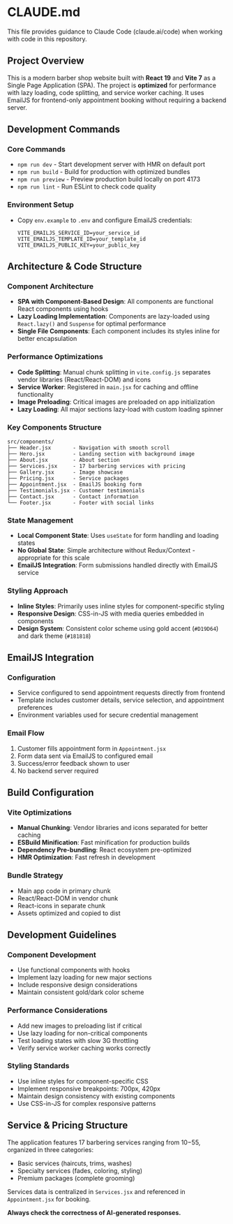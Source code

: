 # CLAUDE.md

This file provides guidance to Claude Code (claude.ai/code) when working with code in this repository.

## Project Overview

This is a modern barber shop website built with **React 19** and **Vite 7** as a Single Page Application (SPA). The project is **optimized** for performance with lazy loading, code splitting, and service worker caching. It uses EmailJS for frontend-only appointment booking without requiring a backend server.

## Development Commands

### Core Commands
- `npm run dev` - Start development server with HMR on default port
- `npm run build` - Build for production with optimized bundles
- `npm run preview` - Preview production build locally on port 4173
- `npm run lint` - Run ESLint to check code quality

### Environment Setup
- Copy `env.example` to `.env` and configure EmailJS credentials:
  ```
  VITE_EMAILJS_SERVICE_ID=your_service_id
  VITE_EMAILJS_TEMPLATE_ID=your_template_id
  VITE_EMAILJS_PUBLIC_KEY=your_public_key
  ```

## Architecture & Code Structure

### Component Architecture
- **SPA with Component-Based Design**: All components are functional React components using hooks
- **Lazy Loading Implementation**: Components are lazy-loaded using `React.lazy()` and `Suspense` for optimal performance
- **Single File Components**: Each component includes its styles inline for better encapsulation

### Performance Optimizations
- **Code Splitting**: Manual chunk splitting in `vite.config.js` separates vendor libraries (React/React-DOM) and icons
- **Service Worker**: Registered in `main.jsx` for caching and offline functionality
- **Image Preloading**: Critical images are preloaded on app initialization
- **Lazy Loading**: All major sections lazy-load with custom loading spinner

### Key Components Structure
```
src/components/
├── Header.jsx       - Navigation with smooth scroll
├── Hero.jsx         - Landing section with background image
├── About.jsx        - About section
├── Services.jsx     - 17 barbering services with pricing
├── Gallery.jsx      - Image showcase
├── Pricing.jsx      - Service packages
├── Appointment.jsx  - EmailJS booking form
├── Testimonials.jsx - Customer testimonials
├── Contact.jsx      - Contact information
└── Footer.jsx       - Footer with social links
```

### State Management
- **Local Component State**: Uses `useState` for form handling and loading states
- **No Global State**: Simple architecture without Redux/Context - appropriate for this scale
- **EmailJS Integration**: Form submissions handled directly with EmailJS service

### Styling Approach
- **Inline Styles**: Primarily uses inline styles for component-specific styling
- **Responsive Design**: CSS-in-JS with media queries embedded in components
- **Design System**: Consistent color scheme using gold accent (`#D19D64`) and dark theme (`#181818`)

## EmailJS Integration

### Configuration
- Service configured to send appointment requests directly from frontend
- Template includes customer details, service selection, and appointment preferences
- Environment variables used for secure credential management

### Email Flow
1. Customer fills appointment form in `Appointment.jsx`
2. Form data sent via EmailJS to configured email
3. Success/error feedback shown to user
4. No backend server required

## Build Configuration

### Vite Optimizations
- **Manual Chunking**: Vendor libraries and icons separated for better caching
- **ESBuild Minification**: Fast minification for production builds
- **Dependency Pre-bundling**: React ecosystem pre-optimized
- **HMR Optimization**: Fast refresh in development

### Bundle Strategy
- Main app code in primary chunk
- React/React-DOM in vendor chunk
- React-icons in separate chunk
- Assets optimized and copied to dist

## Development Guidelines

### Component Development
- Use functional components with hooks
- Implement lazy loading for new major sections
- Include responsive design considerations
- Maintain consistent gold/dark color scheme

### Performance Considerations
- Add new images to preloading list if critical
- Use lazy loading for non-critical components
- Test loading states with slow 3G throttling
- Verify service worker caching works correctly

### Styling Standards
- Use inline styles for component-specific CSS
- Implement responsive breakpoints: 700px, 420px
- Maintain design consistency with existing components
- Use CSS-in-JS for complex responsive patterns

## Service & Pricing Structure

The application features 17 barbering services ranging from $10-$55, organized in three categories:
- Basic services (haircuts, trims, washes)
- Specialty services (fades, coloring, styling)
- Premium packages (complete grooming)

Services data is centralized in `Services.jsx` and referenced in `Appointment.jsx` for booking.

**Always check the correctness of AI-generated responses.**